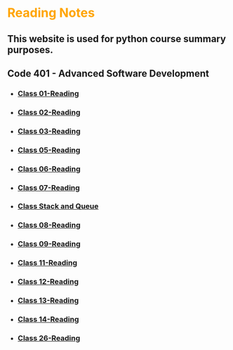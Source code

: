 # **<span style="color:orange">Reading Notes</span>**
## This website is used for python course summary purposes.

## Code 401 - Advanced Software Development


* ### [Class 01-Reading](./Read%20_class01.md)
* ### [Class 02-Reading](./Read_class02.md)
* ### [Class 03-Reading](./Read_class03.md)
* ### [Class 05-Reading](./Read_class05.md)
* ### [Class 06-Reading](./Read_class06.md)
* ### [Class 07-Reading](./Read_class07.md)
* ### [Class Stack and Queue](./Read_Stacks%20%26%20Queues.md)
* ### [Class 08-Reading](./Read_class08.md)
* ### [Class 09-Reading](./Read_class09.md)
* ### [Class 11-Reading](./Read_class11.md)
* ### [Class 12-Reading](./Read_class12.md)
* ### [Class 13-Reading](./Read_class13.md)
* ### [Class 14-Reading](./Read_class14.md)
* ### [Class 26-Reading](./Read_class26.md)